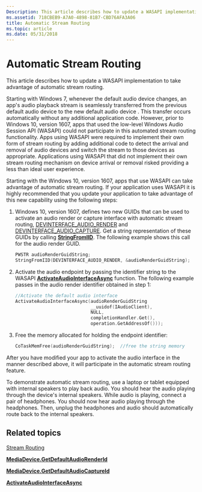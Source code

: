```yaml
---
Description: This article describes how to update a WASAPI implementation to take advantage of automatic stream routing.
ms.assetid: 718CBEB9-A7A0-4898-81B7-CBD76AFA3A06
title: Automatic Stream Routing
ms.topic: article
ms.date: 05/31/2018
---
```


# Automatic Stream Routing

This article describes how to update a WASAPI implementation to take advantage of automatic stream routing.

Starting with Windows 7, whenever the default audio device changes, an app's audio playback stream is seamlessly transferred from the previous default audio device to the new default audio device . This transfer occurs automatically without any additional application code. However, prior to Windows 10, version 1607, apps that used the low-level Windows Audio Session API (WASAPI) could not participate in this automated stream routing functionality. Apps using WASAPI were required to implement their own form of stream routing by adding additional code to detect the arrival and removal of audio devices and switch the stream to those devices as appropriate. Applications using WASAPI that did not implement their own stream routing mechanism on device arrival or removal risked providing a less than ideal user experience.

Starting with the Windows 10, version 1607, apps that use WASAPI can take advantage of automatic stream routing. If your application uses WASAPI it is highly recommended that you update your application to take advantage of this new capability using the following steps:

1.  Windows 10, version 1607, defines two new GUIDs that can be used to activate an audio render or capture interface with automatic stream routing, [DEVINTERFACE\_AUDIO\_RENDER](https://docs.microsoft.com/windows/desktop/CoreAudio/devinterface-xxx-guids) and [DEVINTERFACE\_AUDIO\_CAPTURE](https://docs.microsoft.com/windows/desktop/CoreAudio/devinterface-xxx-guids). Get a string representation of these GUIDs by calling [**StringFromIID**](https://docs.microsoft.com/windows/desktop/api/combaseapi/nf-combaseapi-stringfromiid). The following example shows this call for the audio render GUID.

    ```C++
    PWSTR audioRenderGuidString;
    StringFromIID(DEVINTERFACE_AUDIO_RENDER, &audioRenderGuidString);
    ```

    

2.  Activate the audio endpoint by passing the identifier string to the WASAPI [**ActivateAudioInterfaceAsync**](/windows/desktop/api/mmdeviceapi/nf-mmdeviceapi-activateaudiointerfaceasync) function. The following example passes in the audio render identifier obtained in step 1:

    ```C++
    //Activate the default audio interface
    ActivateAudioInterfaceAsync(audioRenderGuidString
                                __uuidof(IAudioClient),
                                NULL,
                                completionHandler.Get(),
                                operation.GetAddressOf()));
    ```

    

3.  Free the memory allocated for holding the endpoint identifier:

    ```C++
    CoTaskMemFree(audioRenderGuidString);  //free the string memory
    ```

    

After you have modified your app to activate the audio interface in the manner described above, it will participate in the automatic stream routing feature.

To demonstrate automatic stream routing, use a laptop or tablet equipped with internal speakers to play back audio. You should hear the audio playing through the device's internal speakers. While audio is playing, connect a pair of headphones. You should now hear audio playing through the headphones. Then, unplug the headphones and audio should automatically route back to the internal speakers.

## Related topics

<dl> <dt>

[Stream Routing](stream-routing.md)
</dt> <dt>

[**MediaDevice.GetDefaultAudioRenderId**](https://docs.microsoft.com/uwp/api/windows.media.devices.mediadevice.getdefaultaudiorenderid)
</dt> <dt>

[**MediaDevice.GetDefaultAudioCaptureId**](https://docs.microsoft.com/uwp/api/windows.media.devices.mediadevice.getdefaultaudiocaptureid)
</dt> <dt>

[**ActivateAudioInterfaceAsync**](/windows/desktop/api/mmdeviceapi/nf-mmdeviceapi-activateaudiointerfaceasync)
</dt> </dl>

 

 



